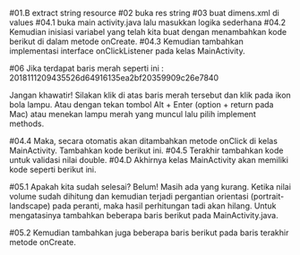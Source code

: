 #01.B extract string resource
#02 buka res string
#03 buat dimens.xml di values
#04.1 buka main activity.java lalu masukkan logika sederhana
#04.2 Kemudian inisiasi variabel yang telah kita buat dengan menambahkan kode berikut di dalam metode onCreate.
#04.3 Kemudian tambahkan implementasi interface onClickListener pada kelas MainActivity.

#06 Jika terdapat baris merah seperti ini : 2018111209435526d64916135ea2bf20359909c26e7840

Jangan khawatir! Silakan klik di atas baris merah tersebut dan klik pada ikon bola lampu. Atau dengan tekan tombol Alt + Enter (option + return pada Mac) atau menekan lampu merah yang muncul lalu pilih implement methods.

#04.4 Maka, secara otomatis akan ditambahkan metode onClick di kelas MainActivity. Tambahkan kode berikut ini.
#04.5 Terakhir tambahkan kode untuk validasi nilai double.
#04.D Akhirnya kelas MainActivity akan memiliki kode seperti berikut ini.


#05.1 Apakah kita sudah selesai?
Belum! Masih ada yang kurang. Ketika nilai volume sudah dihitung dan kemudian terjadi pergantian orientasi (portrait-landscape) pada peranti, maka hasil perhitungan tadi akan hilang. 
Untuk mengatasinya tambahkan beberapa baris berikut pada MainActivity.java.

#05.2 Kemudian tambahkan juga beberapa baris berikut pada baris terakhir metode onCreate.
